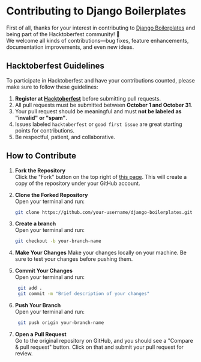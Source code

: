 # Contributing to Django Boilerplates

First of all, thanks for your interest in contributing to [Django Boilerplates](https://github.com/saadfareed/django-boilerplates) and being part of the Hacktoberfest community! 🎉  
We welcome all kinds of contributions—bug fixes, feature enhancements, documentation improvements, and even new ideas.

## Hacktoberfest Guidelines

To participate in Hacktoberfest and have your contributions counted, please make sure to follow these guidelines:

1. **Register at [Hacktoberfest](https://hacktoberfest.com/)** before submitting pull requests.
2. All pull requests must be submitted between **October 1 and October 31**.
3. Your pull request should be meaningful and must **not be labeled as "invalid" or "spam"**.
4. Issues labeled `hacktoberfest` or `good first issue` are great starting points for contributions.
5. Be respectful, patient, and collaborative.

## How to Contribute

1. **Fork the Repository**  
   Click the "Fork" button on the top right of [this page](https://github.com/saadfareed/django-boilerplates). This will create a copy of the repository under your GitHub account.

2. **Clone the Forked Repository**  
   Open your terminal and run:
   ```bash
   git clone https://github.com/your-username/django-boilerplates.git

3. **Create a branch**  
   Open your terminal and run:
   ```bash
   git checkout -b your-branch-name

4. **Make Your Changes**
Make your changes locally on your machine. Be sure to test your changes before pushing them.

5. **Commit Your Changes**  
   Open your terminal and run:
   ```bash
    git add .
    git commit -m "Brief description of your changes"

6. **Push Your Branch**  
   Open your terminal and run:
   ```bash
    git push origin your-branch-name

7. **Open a Pull Request**  
Go to the original repository on GitHub, and you should see a "Compare & pull request" button. Click on that and submit your pull request for review.